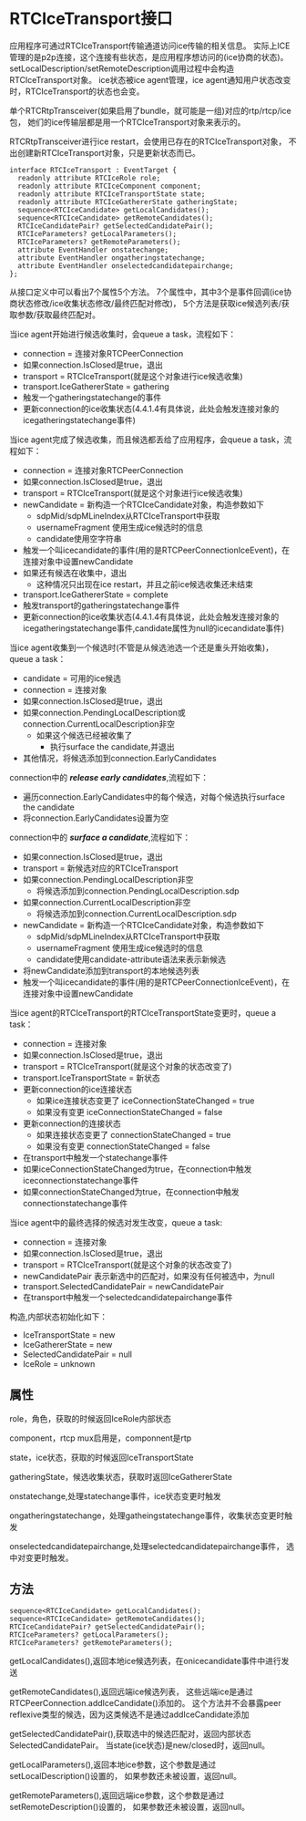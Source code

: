 # RTCIceTransport接口

应用程序可通过RTCIceTransport传输通道访问ice传输的相关信息。
实际上ICE管理的是p2p连接，这个连接有些状态，是应用程序想访问的(ice协商的状态)。
setLocalDescription/setRemoteDescription调用过程中会构造RTCIceTransport对象。
ice状态被ice agent管理，ice agent通知用户状态改变时，RTCIceTransport的状态也会变。

单个RTCRtpTransceiver(如果启用了bundle，就可能是一组)对应的rtp/rtcp/ice包，
她们的ice传输层都是用一个RTCIceTransport对象来表示的。

RTCRtpTransceiver进行ice restart，会使用已存在的RTCIceTransport对象，
不出创建新RTCIceTransport对象，只是更新状态而已。

    interface RTCIceTransport : EventTarget {
      readonly attribute RTCIceRole role;
      readonly attribute RTCIceComponent component;
      readonly attribute RTCIceTransportState state;
      readonly attribute RTCIceGathererState gatheringState;
      sequence<RTCIceCandidate> getLocalCandidates();
      sequence<RTCIceCandidate> getRemoteCandidates();
      RTCIceCandidatePair? getSelectedCandidatePair();
      RTCIceParameters? getLocalParameters();
      RTCIceParameters? getRemoteParameters();
      attribute EventHandler onstatechange;
      attribute EventHandler ongatheringstatechange;
      attribute EventHandler onselectedcandidatepairchange;
    };

从接口定义中可以看出7个属性5个方法。
7个属性中，其中3个是事件回调(ice协商状态修改/ice收集状态修改/最终匹配对修改)，
5个方法是获取ice候选列表/获取参数/获取最终匹配对。

当ice agent开始进行候选收集时，会queue a task，流程如下：

- connection = 连接对象RTCPeerConnection
- 如果connection.IsClosed是true，退出
- transport = RTCIceTransport(就是这个对象进行ice候选收集)
- transport.IceGathererState = gathering
- 触发一个gatheringstatechange的事件
- 更新connection的ice收集状态(4.4.1.4有具体说，此处会触发连接对象的icegatheringstatechange事件)

当ice agent完成了候选收集，而且候选都丢给了应用程序，会queue a task，流程如下：

- connection = 连接对象RTCPeerConnection
- 如果connection.IsClosed是true，退出
- transport = RTCIceTransport(就是这个对象进行ice候选收集)
- newCandidate = 新构造一个RTCIceCandidate对象，构造参数如下
  - sdpMid/sdpMLineIndex从RTCIceTransport中获取
  - usernameFragment 使用生成ice候选时的信息
  - candidate使用空字符串
- 触发一个叫icecandidate的事件(用的是RTCPeerConnectionIceEvent)，在连接对象中设置newCandidate
- 如果还有候选在收集中，退出
  - 这种情况只出现在ice restart，并且之前ice候选收集还未结束
- transport.IceGathererState = complete
- 触发transport的gatheringstatechange事件
- 更新connection的ice收集状态(4.4.1.4有具体说，此处会触发连接对象的icegatheringstatechange事件,candidate属性为null的icecandidate事件)

当ice agent收集到一个候选时(不管是从候选池选一个还是重头开始收集)，queue a task：

- candidate = 可用的ice候选
- connection = 连接对象
- 如果connection.IsClosed是true，退出
- 如果connection.PendingLocalDescription或connection.CurrentLocalDescription非空
  - 如果这个候选已经被收集了
    - 执行surface the candidate,并退出
- 其他情况，将候选添加到connection.EarlyCandidates

connection中的 ___release early candidates___,流程如下：

- 遍历connection.EarlyCandidates中的每个候选，对每个候选执行surface the candidate
- 将connection.EarlyCandidates设置为空

connection中的 ___surface a candidate___,流程如下：

- 如果connection.IsClosed是true，退出
- transport = 新候选对应的RTCIceTransport
- 如果connection.PendingLocalDescription非空
  - 将候选添加到connection.PendingLocalDescription.sdp
- 如果connection.CurrentLocalDescription非空
  - 将候选添加到connection.CurrentLocalDescription.sdp
- newCandidate = 新构造一个RTCIceCandidate对象，构造参数如下
  - sdpMid/sdpMLineIndex从RTCIceTransport中获取
  - usernameFragment 使用生成ice候选时的信息
  - candidate使用candidate-attribute语法来表示新候选
- 将newCandidate添加到transport的本地候选列表
- 触发一个叫icecandidate的事件(用的是RTCPeerConnectionIceEvent)，在连接对象中设置newCandidate

当ice agent的RTCIceTransport的RTCIceTransportState变更时，queue a task：

- connection = 连接对象
- 如果connection.IsClosed是true，退出
- transport = RTCIceTransport(就是这个对象的状态改变了)
- transport.IceTransportState = 新状态
- 更新connection的ice连接状态
  - 如果ice连接状态变更了 iceConnectionStateChanged = true
  - 如果没有变更 iceConnectionStateChanged = false
- 更新connection的连接状态
  - 如果连接状态变更了 connectionStateChanged = true
  - 如果没有变更 connectionStateChanged = false
- 在transport中触发一个statechange事件
- 如果iceConnectionStateChanged为true，在connection中触发iceconnectionstatechange事件
- 如果connectionStateChanged为true，在connection中触发connectionstatechange事件

当ice agent中的最终选择的候选对发生改变，queue a task:

- connection = 连接对象
- 如果connection.IsClosed是true，退出
- transport = RTCIceTransport(就是这个对象的状态改变了)
- newCandidatePair 表示新选中的匹配对，如果没有任何被选中，为null
- transport.SelectedCandidatePair = newCandidatePair
- 在transport中触发一个selectedcandidatepairchange事件

构造,内部状态初始化如下：

- IceTransportState = new
- IceGathererState = new
- SelectedCandidatePair = null
- IceRole = unknown

## 属性

role，角色，获取的时候返回IceRole内部状态

component，rtcp mux启用是，componnent是rtp

state，ice状态，获取的时候返回IceTransportState

gatheringState，候选收集状态，获取时返回IceGathererState

onstatechange,处理statechange事件，ice状态变更时触发

ongatheringstatechange，处理gatheingstatechange事件，收集状态变更时触发

onselectedcandidatepairchange,处理selectedcandidatepairchange事件，
选中对变更时触发。

## 方法

    sequence<RTCIceCandidate> getLocalCandidates();
    sequence<RTCIceCandidate> getRemoteCandidates();
    RTCIceCandidatePair? getSelectedCandidatePair();
    RTCIceParameters? getLocalParameters();
    RTCIceParameters? getRemoteParameters();

getLocalCandidates(),返回本地ice候选列表，在onicecandidate事件中进行发送

getRemoteCandidates(),返回远端ice候选列表，
这些远端ice是通过RTCPeerConnection.addIceCandidate()添加的。
这个方法并不会暴露peer reflexive类型的候选，因为这类候选不是通过addIceCandidate添加

getSelectedCandidatePair(),获取选中的候选匹配对，返回内部状态SelectedCandidatePair。
当state(ice状态)是new/closed时，返回null。

getLocalParameters(),返回本地ice参数，这个参数是通过setLocalDescription()设置的，
如果参数还未被设置，返回null。

getRemoteParameters(),返回远端ice参数，这个参数是通过setRemoteDescription()设置的，
如果参数还未被设置，返回null。
